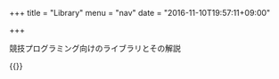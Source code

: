 
+++
title = "Library"
menu = "nav"
date = "2016-11-10T19:57:11+09:00"

+++

競技プログラミング向けのライブラリとその解説

<!--more-->

{{<library-list>}}

